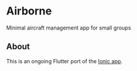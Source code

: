 # Airborne

Minimal aircraft management app for small groups

## About

This is an ongoing Flutter port of the [Ionic app](https://github.com/daniele-athome/airborne).
